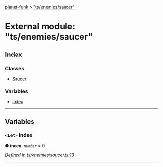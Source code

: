 [planet-funk](../README.md) > ["ts/enemies/saucer"](../modules/_ts_enemies_saucer_.md)

# External module: "ts/enemies/saucer"

## Index

### Classes

* [Saucer](../classes/_ts_enemies_saucer_.saucer.md)

### Variables

* [index](_ts_enemies_saucer_.md#index)

---

## Variables

<a id="index"></a>

### `<Let>` index

**● index**: *`number`* = 0

*Defined in [ts/enemies/saucer.ts:13](https://github.com/WilliamRADFunk/planet-funk/blob/b15270a/src/ts/enemies/saucer.ts#L13)*

___

